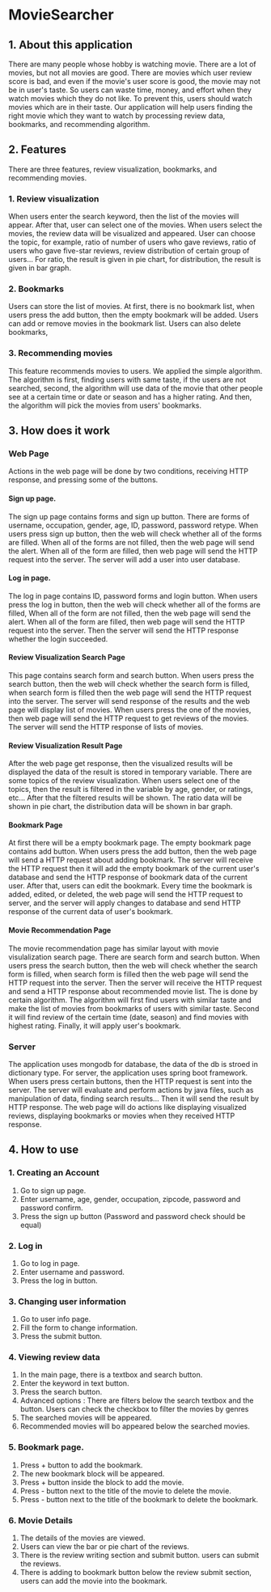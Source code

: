 # MovieSearcher

## 1. About this application

There are many people whose hobby is watching movie. There are a lot of movies, but not all movies are good. There are movies which user review score is bad, and even if the movie's user score is good, the movie may not be in user's taste. So users can waste time, money, and effort when they watch movies which they do not like. To prevent this, users should watch movies which are in their taste. Our application will help users finding the right movie which they want to watch by processing review data, bookmarks, and recommending algorithm.

## 2. Features

There are three features, review visualization, bookmarks, and recommending movies.

### 1. Review visualization

When users enter the search keyword, then the list of the movies will appear. After that, user can select one of the movies. When users select the movies, the review data will be visualized and appeared. User can choose the topic, for example, ratio of number of users who gave reviews, ratio of users who gave five-star reviews, review distribution of certain group of users... For ratio, the result is given in pie chart, for distribution, the result is given in bar graph.

### 2. Bookmarks

Users can store the list of movies. At first, there is no bookmark list, when users press the add button, then the empty bookmark will be added. Users can add or remove movies in the bookmark list. Users can also delete bookmarks,

### 3. Recommending movies

This feature recommends movies to users. We applied the simple algorithm. The algorithm is first, finding users with same taste, if the users are not searched, second, the algorithm will use data of the movie that other people see at a certain time or date or season and has a higher rating. And then, the algorithm will pick the movies from users' bookmarks.

## 3. How does it work

### Web Page

Actions in the web page will be done by two conditions, receiving HTTP response, and pressing some of the buttons.

#### Sign up page.

The sign up page contains forms and sign up button. There are forms of username, occupation, gender, age, ID, password, password retype. When users press sign up button, then the web will check whether all of the forms are filled. When all of the forms are not filled, then the web page will send the alert. When all of the form are filled, then web page will send the HTTP request into the server. The server will add a user into user database.

#### Log in page.

The log in page contains ID, password forms and login button. When users press the log in button, then the web will check whether all of the forms are filled, When all of the form are not filled, then the web page will send the alert. When all of the form are filled, then web page will send the HTTP request into the server. Then the server will send the HTTP response whether the login succeeded.

#### Review Visualization Search Page

This page contains search form and search button. When users press the search button, then the web will check whether the search form is filled, when search form is filled then the web page will send the HTTP request into the server. The server will send response of the results and the web page will display list of movies. When users press the one of the movies, then web page will send the HTTP request to get reviews of the movies. The server will send the HTTP response of lists of movies.

#### Review Visualization Result Page

After the web page get response, then the visualized results will be displayed the data of the result is stored in temporary variable. There are some topics of the review visualization. When users select one of the topics, then the result is filtered in the variable by age, gender, or ratings, etc... After that the filtered results will be shown. The ratio data will be shown in pie chart, the distribution data will be shown in bar graph.

#### Bookmark Page

At first there will be a empty bookmark page. The empty bookmark page contains add button. When users press the add button, then the web page will send a HTTP request about adding bookmark. The server will receive the HTTP request then it will add the empty bookmark of the current user's database and send the HTTP response of bookmark data of the current user. After that, users can edit the bookmark. Every time the bookmark is added, edited, or deleted, the web page will send the HTTP request to server, and the server will apply changes to database and send HTTP response of the current data of user's bookmark.

#### Movie Recommendation Page

The movie recommendation page has similar layout with movie visulalization search page. There are search form and search button. When users press the search button, then the web will check whether the search form is filled, when search form is filled then the web page will send the HTTP request into the server. Then the server will receive the HTTP request and send a HTTP response about recommended movie list. The is done by certain algorithm. The algorithm will first find users with similar taste and make the list of movies from bookmarks of users with similar taste. Second it will find review of the certain time (date, season) and find movies with highest rating. Finally, it will apply user's bookmark.

### Server

The application uses mongodb for database, the data of the db is stroed in dictionary type. For server, the application uses spring boot framework. When users press certain buttons, then the HTTP request is sent into the server. The server will evaluate and perform actions by java files, such as manipulation of data, finding search results... Then it will send the result by HTTP response. The web page will do actions like displaying visualized reviews, displaying bookmarks or movies when they received HTTP response.

## 4. How to use

### 1. Creating an Account

1. Go to sign up page.
2. Enter username, age, gender, occupation, zipcode, password and password confirm.
3. Press the sign up button (Password and password check should be equal)

### 2. Log in

1. Go to log in page.
2. Enter username and password.
3. Press the log in button.

### 3. Changing user information

1. Go to user info page.
2. Fill the form to change information.
3. Press the submit button.

### 4. Viewing review data

1. In the main page, there is a textbox and search button.
2. Enter the keyword in text button.
3. Press the search button.
4. Advanced options : There are filters below the search textbox and the button. Users can check the checkbox to filter the movies by genres
5. The searched movies will be appeared.
6. Recommended movies will bo appeared below the searched movies.

### 5. Bookmark page.

1. Press + button to add the bookmark.
2. The new bookmark block will be appeared.
3. Press + button inside the block to add the movie.
4. Press - button next to the title of the movie to delete the movie.
5. Press - button next to the title of the bookmark to delete the bookmark.

### 6. Movie Details

1. The details of the movies are viewed.
2. Users can view the bar or pie chart of the reviews.
3. There is the review writing section and submit button. users can submit the reviews.
4. There is adding to bookmark button below the review submit section, users can add the movie into the bookmark.